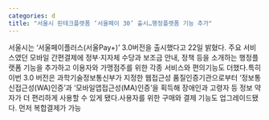 ```yaml
---
categories: d
title: "서울시 핀테크플랫폼 ‘서울페이 30’ 출시…행정플랫폼 기능 추가"
---
```

서울시는 ‘서울페이플러스(서울Pay+)’ 3.0버전을 출시했다고 22일 밝혔다. 주요 서비스였던 모바일 간편결제에 정부·지자체 수당과 보조금 안내, 정책 등을 소개하는 행정플랫폼 기능을 추가하고 이용자와 가맹점주를 위한 각종 서비스와 편의기능도 더했다.특히 이번 3.0 버전은 과학기술정보통신부가 지정한 웹접근성 품질인증기관으로부터 ‘정보통신접근성(WA)인증’과 ‘모바일앱접근성(MA)인증’을 획득해 장애인과 고령자 등 정보 약자가 더 편리하게 사용할 수 있게 됐다.사용자를 위한 구매와 결제 기능도 업그레이드됐다. 먼저 복합결제가 가능